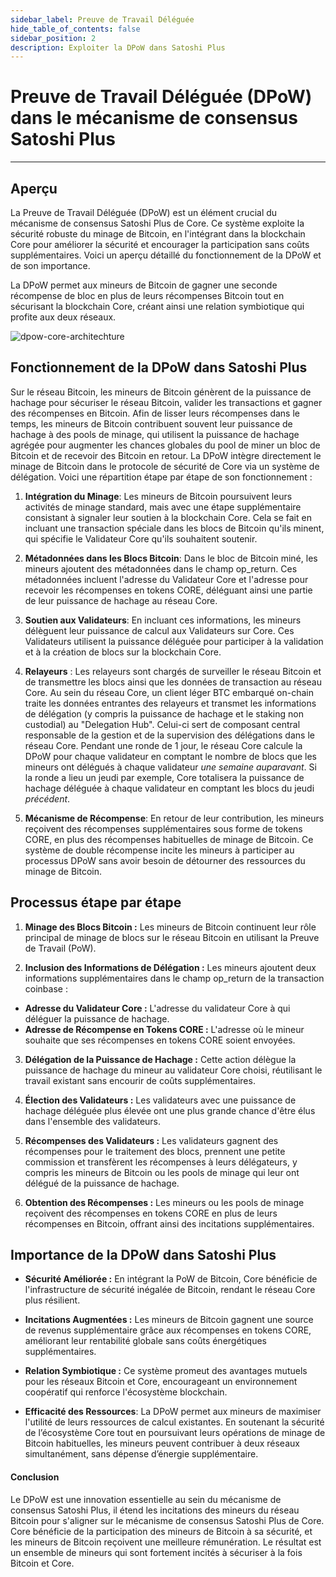 ```yaml
---
sidebar_label: Preuve de Travail Déléguée
hide_table_of_contents: false
sidebar_position: 2
description: Exploiter la DPoW dans Satoshi Plus
---
```


# Preuve de Travail Déléguée (DPoW) dans le mécanisme de consensus Satoshi Plus

---

## Aperçu

La Preuve de Travail Déléguée (DPoW) est un élément crucial du mécanisme de consensus Satoshi Plus de Core. Ce système exploite la sécurité robuste du minage de Bitcoin, en l'intégrant dans la blockchain Core pour améliorer la sécurité et encourager la participation sans coûts supplémentaires. Voici un aperçu détaillé du fonctionnement de la DPoW et de son importance.

La DPoW permet aux mineurs de Bitcoin de gagner une seconde récompense de bloc en plus de leurs récompenses Bitcoin tout en sécurisant la blockchain Core, créant ainsi une relation symbiotique qui profite aux deux réseaux.

![dpow-core-architechture](../../../../static/img/staoshi-plus/dpow.jpg)

## Fonctionnement de la DPoW dans Satoshi Plus

Sur le réseau Bitcoin, les mineurs de Bitcoin génèrent de la puissance de hachage pour sécuriser le réseau Bitcoin, valider les transactions et gagner des récompenses en Bitcoin. Afin de lisser leurs récompenses dans le temps, les mineurs de Bitcoin contribuent souvent leur puissance de hachage à des pools de minage, qui utilisent la puissance de hachage agrégée pour augmenter les chances globales du pool de miner un bloc de Bitcoin et de recevoir des Bitcoin en retour. La DPoW intègre directement le minage de Bitcoin dans le protocole de sécurité de Core via un système de délégation. Voici une répartition étape par étape de son fonctionnement :

1. **Intégration du Minage**: Les mineurs de Bitcoin poursuivent leurs activités de minage standard, mais avec une étape supplémentaire consistant à signaler leur soutien à la blockchain Core. Cela se fait en incluant une transaction spéciale dans les blocs de Bitcoin qu'ils minent, qui spécifie le Validateur Core qu'ils souhaitent soutenir.

2. **Métadonnées dans les Blocs Bitcoin**: Dans le bloc de Bitcoin miné, les mineurs ajoutent des métadonnées dans le champ op_return. Ces métadonnées incluent l'adresse du Validateur Core et l'adresse pour recevoir les récompenses en tokens CORE, déléguant ainsi une partie de leur puissance de hachage au réseau Core.

3. **Soutien aux Validateurs**: En incluant ces informations, les mineurs délèguent leur puissance de calcul aux Validateurs sur Core. Ces Validateurs utilisent la puissance déléguée pour participer à la validation et à la création de blocs sur la blockchain Core.

4. **Relayeurs** : Les relayeurs sont chargés de surveiller le réseau Bitcoin et de transmettre les blocs ainsi que les données de transaction au réseau Core. Au sein du réseau Core, un client léger BTC embarqué on-chain traite les données entrantes des relayeurs et transmet les informations de délégation (y compris la puissance de hachage et le staking non custodial) au "Delegation Hub". Celui-ci sert de composant central responsable de la gestion et de la supervision des délégations dans le réseau Core.  Pendant une ronde de 1 jour, le réseau Core calcule la DPoW pour chaque validateur en comptant le nombre de blocs que les mineurs ont délégués à chaque validateur _une semaine auparavant_. Si la ronde a lieu un jeudi par exemple, Core totalisera la puissance de hachage déléguée à chaque validateur en comptant les blocs du jeudi _précédent_.

5. **Mécanisme de Récompense**: En retour de leur contribution, les mineurs reçoivent des récompenses supplémentaires sous forme de tokens CORE, en plus des récompenses habituelles de minage de Bitcoin. Ce système de double récompense incite les mineurs à participer au processus DPoW sans avoir besoin de détourner des ressources du minage de Bitcoin.

## Processus étape par étape

1. **Minage des Blocs Bitcoin :** Les mineurs de Bitcoin continuent leur rôle principal de minage de blocs sur le réseau Bitcoin en utilisant la Preuve de Travail (PoW).

2. **Inclusion des Informations de Délégation :** Les mineurs ajoutent deux informations supplémentaires dans le champ op_return de la transaction coinbase :

- **Adresse du Validateur Core :** L'adresse du validateur Core à qui déléguer la puissance de hachage.
- **Adresse de Récompense en Tokens CORE :** L'adresse où le mineur souhaite que ses récompenses en tokens CORE soient envoyées.

3. **Délégation de la Puissance de Hachage :** Cette action délègue la puissance de hachage du mineur au validateur Core choisi, réutilisant le travail existant sans encourir de coûts supplémentaires.

4. **Élection des Validateurs :** Les validateurs avec une puissance de hachage déléguée plus élevée ont une plus grande chance d'être élus dans l'ensemble des validateurs.

5. **Récompenses des Validateurs :** Les validateurs gagnent des récompenses pour le traitement des blocs, prennent une petite commission et transfèrent les récompenses à leurs délégateurs, y compris les mineurs de Bitcoin ou les pools de minage qui leur ont délégué de la puissance de hachage.

6. **Obtention des Récompenses :** Les mineurs ou les pools de minage reçoivent des récompenses en tokens CORE en plus de leurs récompenses en Bitcoin, offrant ainsi des incitations supplémentaires.

## Importance de la DPoW dans Satoshi Plus

- **Sécurité Améliorée :** En intégrant la PoW de Bitcoin, Core bénéficie de l'infrastructure de sécurité inégalée de Bitcoin, rendant le réseau Core plus résilient.

- **Incitations Augmentées :** Les mineurs de Bitcoin gagnent une source de revenus supplémentaire grâce aux récompenses en tokens CORE, améliorant leur rentabilité globale sans coûts énergétiques supplémentaires.

- **Relation Symbiotique :** Ce système promeut des avantages mutuels pour les réseaux Bitcoin et Core, encourageant un environnement coopératif qui renforce l'écosystème blockchain.

- **Efficacité des Ressources**: La DPoW permet aux mineurs de maximiser l'utilité de leurs ressources de calcul existantes. En soutenant la sécurité de l’écosystème Core tout en poursuivant leurs opérations de minage de Bitcoin habituelles, les mineurs peuvent contribuer à deux réseaux simultanément, sans dépense d’énergie supplémentaire.

#### **Conclusion**

Le DPoW est une innovation essentielle au sein du mécanisme de consensus Satoshi Plus, il étend les incitations des mineurs du réseau Bitcoin pour s'aligner sur le mécanisme de consensus Satoshi Plus de Core. Core bénéficie de la participation des mineurs de Bitcoin à sa sécurité, et les mineurs de Bitcoin reçoivent une meilleure rémunération. Le résultat est un ensemble de mineurs qui sont fortement incités à sécuriser à la fois Bitcoin et Core.
